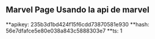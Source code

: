 ## Marvel Page Usando la api de marvel ##

**apikey: 235b3d1bd424f15f6cdd73870581e930
**hash: 56e7dfafce5e80e038a843c5888303e7
**ts: 1
